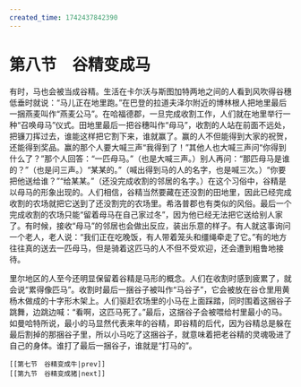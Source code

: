 ```yaml
---
created_time: 1742437842390
---
```

# 第八节　谷精变成马

有时，马也会被当成谷精。生活在卡尔沃与斯图加特两地之间的人看到风吹得谷穗低垂时就说：“马儿正在地里跑。”在巴登的拉道夫泽尔附近的博林根人把地里最后一捆燕麦叫作“燕麦公马”。在哈福德郡，一旦完成收割工作，人们就在地里举行一种“召唤母马”仪式。田地里最后一把谷穗叫作“母马”，收割的人站在前面不远处，把镰刀挥过去，谁能这样把它割下来，谁就赢了。赢的人不但能得到大家的祝贺，还能得到奖品。赢的那个人要大喊三声“我得到了！”其他人也大喊三声问“你得到什么了？”那个人回答：“一匹母马。”（也是大喊三声。）别人再问：“那匹母马是谁的？”（也是问三声。）“某某的。”（喊出得到马的人的名字，也是喊三次。）“你要把他送给谁？”“给某某。”（还没完成收割的邻居的名字。）在这个习俗中，谷精是以母马的形象出现的。人们相信，谷精当然要藏在还没割的田地里，因此已经完成收割的农场就把它送到了还没割完的农场里。希洛普郡也有类似的风俗。最后一个完成收割的农场只能“留着母马在自己家过冬”，因为他已经无法把它送给别人家了。有时候，接收“母马”的邻居也会做出反应，装出乐意的样子。有人就这事询问一个老人，老人说：“我们正在吃晚饭，有人带着笼头和缰绳牵走了它。”有的地方往往真的送去一匹母马，但是骑着这匹马的人不但不受欢迎，还会遭到粗鲁地接待。

里尔地区的人至今还明显保留着谷精是马形的概念。人们在收割时感到疲累了，就会说“累得像匹马”。收割时最后一捆谷子被叫作“马谷子”，它会被放在谷仓里用黄杨木做成的十字形木架上。人们驱赶农场里的小马在上面踩踏，同时围着这捆谷子跳舞，边跳边喊：“看啊，这匹马死了。”最后，这捆谷子会被喂给村里最小的马。如曼哈特所说，最小的马显然代表来年的谷精，即谷精的后代，因为谷精总是躲在最后割掉的那捆谷子里，所以小马吃了这捆谷子，就意味着把老谷精的灵魂吸进了自己的身体。谁打了最后一捆谷子，谁就是“打马的”。

```booknav
[[第七节　谷精变成牛|prev]]
[[第九节　谷精变成猪|next]]
```